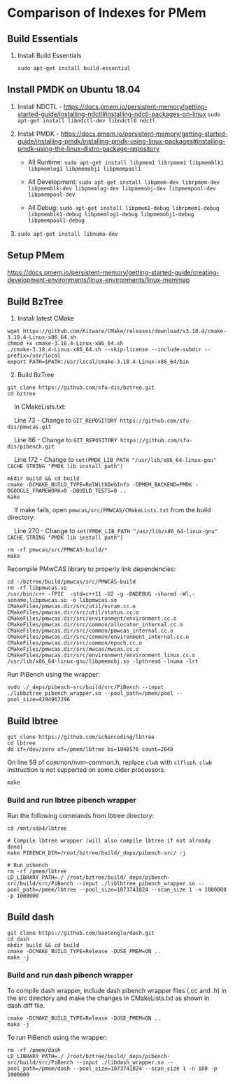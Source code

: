 # Comparison of Indexes for PMem

## Build Essentials
1. Install Build Essentials

   `sudo apt-get install build-essential`

## Install PMDK on Ubuntu 18.04
1. Install NDCTL - https://docs.pmem.io/persistent-memory/getting-started-guide/installing-ndctl#installing-ndctl-packages-on-linux
    `sudo apt-get install libndctl-dev libndctl6 ndctl`

2. Install PMDK - https://docs.pmem.io/persistent-memory/getting-started-guide/installing-pmdk/installing-pmdk-using-linux-packages#installing-pmdk-using-the-linux-distro-package-repository

    * All Runtime: 
`sudo apt-get install libpmem1 librpmem1 libpmemblk1 libpmemlog1 libpmemobj1 libpmempool1`

    * All Development: 
`sudo apt-get install libpmem-dev librpmem-dev libpmemblk-dev libpmemlog-dev libpmemobj-dev libpmempool-dev libpmempool-dev`

    * All Debug:
`sudo apt-get install libpmem1-debug librpmem1-debug libpmemblk1-debug libpmemlog1-debug libpmemobj1-debug libpmempool1-debug`

3.  `sudo apt-get install libnuma-dev`

## Setup PMem
https://docs.pmem.io/persistent-memory/getting-started-guide/creating-development-environments/linux-environments/linux-memmap

## Build BzTree
1. Install latest CMake
```
wget https://github.com/Kitware/CMake/releases/download/v3.18.4/cmake-3.18.4-Linux-x86_64.sh
chmod +x cmake-3.18.4-Linux-x86_64.sh
./cmake-3.18.4-Linux-x86_64.sh --skip-license --include-subdir --prefix=/usr/local
export PATH=$PATH:/usr/local/cmake-3.18.4-Linux-x86_64/bin
```
2. Build BzTree
```
git clone https://github.com/sfu-dis/bztree.git
cd bztree
```
&nbsp;&nbsp;&nbsp;&nbsp;In CMakeLists.txt:

&nbsp;&nbsp;&nbsp;&nbsp;Line 73 - Change to `GIT_REPOSITORY https://github.com/sfu-dis/pmwcas.git`

&nbsp;&nbsp;&nbsp;&nbsp;Line 86 - Change to `GIT_REPOSITORY https://github.com/sfu-dis/pibench.git`

&nbsp;&nbsp;&nbsp;&nbsp;Line 172 - Change to `set(PMDK_LIB_PATH "/usr/lib/x86_64-linux-gnu" CACHE STRING "PMDK lib install path")`
```
mkdir build && cd build
cmake -DCMAKE_BUILD_TYPE=RelWithDebInfo -DPMEM_BACKEND=PMDK -DGOOGLE_FRAMEWORK=0 -DBUILD_TESTS=0 ..
make
```
&nbsp;&nbsp;&nbsp;&nbsp;If make fails, open `pmwcas/src/PMWCAS/CMakeLists.txt` from the build directory:

&nbsp;&nbsp;&nbsp;&nbsp;Line 270 - Change to `set(PMDK_LIB_PATH "/usr/lib/x86_64-linux-gnu" CACHE STRING "PMDK lib install path")`
```
rm -rf pmwcas/src/PMWCAS-build/*
make
```

Recompile PMwCAS library to properly link dependencies:
```
cd ~/bztree/build/pmwcas/src/PMWCAS-build
rm -rf libpmwcas.so
/usr/bin/c++ -fPIC  -std=c++11 -O2 -g -DNDEBUG -shared -Wl,-soname,libpmwcas.so -o libpmwcas.so CMakeFiles/pmwcas.dir/src/util/nvram.cc.o CMakeFiles/pmwcas.dir/src/util/status.cc.o CMakeFiles/pmwcas.dir/src/environment/environment.cc.o CMakeFiles/pmwcas.dir/src/common/allocator_internal.cc.o CMakeFiles/pmwcas.dir/src/common/pmwcas_internal.cc.o CMakeFiles/pmwcas.dir/src/common/environment_internal.cc.o CMakeFiles/pmwcas.dir/src/common/epoch.cc.o CMakeFiles/pmwcas.dir/src/mwcas/mwcas.cc.o CMakeFiles/pmwcas.dir/src/environment/environment_linux.cc.o  /usr/lib/x86_64-linux-gnu/libpmemobj.so -lpthread -lnuma -lrt
```

Run PiBench using the wrapper:

```
sudo ./_deps/pibench-src/build/src/PiBench --input ./libbztree_pibench_wrapper.so --pool_path=/pmem/pool --pool_size=4294967296
```

## Build lbtree
```
git clone https://github.com/schencoding/lbtree
cd lbtree
dd if=/dev/zero of=/pmem/lbtree bs=1048576 count=2048
```
On line 59 of common/nvm-common.h, replace `clwb` with `clflush`. `clwb` instruction is not supported on some older processors.
```
make
```
### Build and run lbtree pibench wrapper
Run the following commands from lbtree directory:
```
cd /mnt/sda4/lbtree

# Compile lbtree wrapper (will also compile lbtree if not already done)
make PIBENCH_DIR=/root/bztree/build/_deps/pibench-src/ -j

# Run pibench
rm -rf /pmem/lbtree
LD_LIBRARY_PATH=./ /root/bztree/build/_deps/pibench-src/build/src/PiBench --input ./liblbtree_pibench_wrapper.so --pool_path=/pmem/lbtree --pool_size=1073741824 --scan_size 1 -n 1000000 -p 1000000
```

## Build dash
```
git clone https://github.com/baotonglu/dash.git
cd dash
mkdir build && cd build
cmake -DCMAKE_BUILD_TYPE=Release -DUSE_PMEM=ON ..
make -j
```

### Build and run dash pibench wrapper
To compile dash wrapper, include dash pibench wrapper files (.cc and .h) in the src directory and make the changes in CMakeLists.txt as shown in dash.diff file.
```
cmake -DCMAKE_BUILD_TYPE=Release -DUSE_PMEM=ON ..
make -j
```

To run PiBench using the wrapper:
```
rm -rf /pmem/dash
LD_LIBRARY_PATH=./ /root/bztree/build/_deps/pibench-src/build/src/PiBench --input ./libdash_wrapper.so --pool_path=/pmem/dash --pool_size=1073741824 --scan_size 1 -n 100 -p 1000000
```